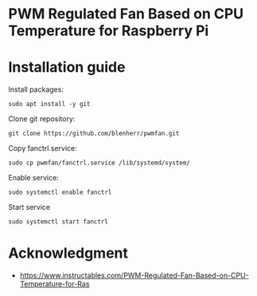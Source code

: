 # PWM Regulated Fan Based on CPU Temperature for Raspberry Pi

# Installation guide
Install packages:
```
sudo apt install -y git
```
Clone git repository:
```
git clone https://github.com/blenherr/pwmfan.git
```
Copy fanctrl.service:
```
sudo cp pwmfan/fanctrl.service /lib/systemd/system/
```
Enable service:
```
sudo systemctl enable fanctrl
```
Start service
```
sudo systemctl start fanctrl
```

# Acknowledgment
- https://www.instructables.com/PWM-Regulated-Fan-Based-on-CPU-Temperature-for-Ras
